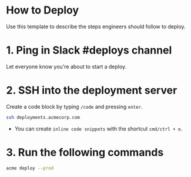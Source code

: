 # How to Deploy

Use this template to describe the steps engineers should follow to deploy. 

# 1. Ping in Slack #deploys channel

Let everyone know you're about to start a deploy. 

# 2. SSH into the deployment server

Create a code block by typing `/code` and pressing `enter`.

```bash
ssh deployments.acmecorp.com
```

- You can create `inline code snippets` with the shortcut `cmd/ctrl + e`.

# 3. Run the following commands

```bash
acme deploy --prod
```